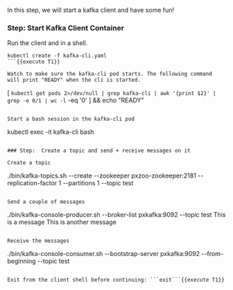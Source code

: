 In this step, we will start a kafka client and have some fun!

### Step: Start Kafka Client Container

Run the client and in a shell.
```
kubectl create -f kafka-cli.yaml
```{{execute T1}}

Watch to make sure the kafka-cli pod starts. The following command will print "READY" when the cli is started.
```
[ `kubectl get pods 2>/dev/null | grep kafka-cli | awk '{print $2}' | grep -e 0/1 | wc -l` -eq '0' ] && echo "READY"
```{{execute T1}}

Start a bash session in the kafka-cli pod
```
kubectl exec -it kafka-cli bash
```{{execute T1}}

### Step:  Create a topic and send + receive messages on it

Create a topic
```
./bin/kafka-topics.sh --create --zookeeper pxzoo-zookeeper:2181 --replication-factor 1 --partitions 1 --topic test
```{{execute T1}}

Send a couple of messages
```
./bin/kafka-console-producer.sh --broker-list pxkafka:9092 --topic test
This is a message
This is another message
```{{execute T1}}

Receive the messages
```
./bin/kafka-console-consumer.sh --bootstrap-server pxkafka:9092 --from-beginning --topic test
```{{execute T1}}

Exit from the client shell before continuing: ```exit```{{execute T1}}
